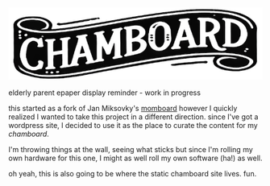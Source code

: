 ![chamboard logo](/docs/chamboard.jpeg)

elderly parent epaper display reminder - work in progress

this started as a fork of Jan Miksovky's [momboard](https://github.com/JanMiksovsky/momboard ) however I quickly realized I wanted to take this project in a different direction.  since I've got a wordpress site, I decided to use it as the place to curate the content for my *chamboard*.

I'm throwing things at the wall, seeing what sticks but since I'm rolling my own hardware for this one, I might as well roll my own software (ha!) as well.

oh yeah, this is also going to be where the static chamboard site lives.  fun.


